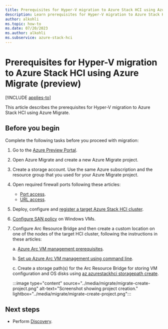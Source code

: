 ```yaml
--- 
title: Prerequisites for Hyper-V migration to Azure Stack HCI using Azure Migrate (preview) 
description: Learn prerequisites for Hyper-V migration to Azure Stack HCI using Azure Migrate (preview).
author: alkohli
ms.topic: how-to
ms.date: 07/20/2023
ms.author: alkohli
ms.subservice: azure-stack-hci
---
```


# Prerequisites for Hyper-V migration to Azure Stack HCI using Azure Migrate (preview)

[!INCLUDE [applies-to](../../includes/hci-applies-to-supplemental-package.md)]

This article describes the prerequisites for Hyper-V migration to Azure Stack HCI using Azure Migrate.

## Before you begin

Complete the following tasks before you proceed with migration:

1. Go to the [Azure Preview Portal](https://aka.ms/HCIMigratePP).

1. Open Azure Migrate and create a new Azure Migrate project.

1. Create a storage account. Use the same Azure subscription and the resource group that you used for your Azure Migrate project.

1. Open required firewall ports following these articles:

    - [Port access](https://learn.microsoft.com/azure/migrate/migrate-support-matrix-hyper-v#port-access).
    - [URL access](https://learn.microsoft.com/azure/migrate/migrate-appliance#url-access).

1. Deploy, configure and [register a target Azure Stack HCI cluster](https://learn.microsoft.com/azure-stack/hci/deploy/deployment-quickstart).

1. [Configure SAN policy](https://learn.microsoft.com/azure/migrate/prepare-for-migration#configure-san-policy) on Windows VMs.

1. Configure Arc Resource Bridge and then create a custom location on one of the nodes of the target HCI cluster, following the instructions in these articles:

    a. [Azure Arc VM management prerequisites](https://learn.microsoft.com/en-us/azure-stack/hci/manage/azure-arc-vm-management-prerequisites).
    
    b. [Set up Azure Arc VM management using command line](https://learn.microsoft.com/azure-stack/hci/manage/deploy-arc-resource-bridge-using-command-line?tabs=for-static-ip-address-1%2Cfor-static-ip-address-2).
    
    c.  Create a storage path(s) for the Arc Resource Bridge for storing VM configuration and OS disks using [az azurestackhci storagepath create](https://learn.microsoft.com/en-us/cli/azure/azurestackhci/storagepath?view=azure-cli-latest#az-azurestackhci-storagepath-create).
    
    :::image type="content" source="../media/migrate/migrate-create-project.png" alt-text="Screenshot showing project creation." lightbox="../media/migrate/migrate-create-project.png":::

## Next steps

- Perform [Discovery](migrate.md).
